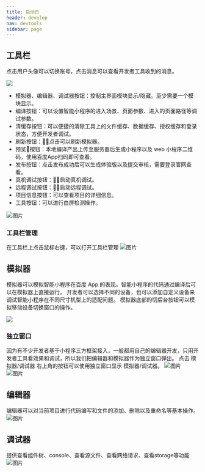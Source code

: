 ```yaml
---
title: 启动页
header: develop
nav: devtools
sidebar: page   
---
```




  



## 工具栏

点击用户头像可以切换账号，点击消息可以查看开发者工具收到的消息。

<div class="m-doc-custom-examples">
    <div class="m-doc-custom-examples-correct">
        <img src="../../../img/tool/notice.png">
    </div>
    <div class="m-doc-custom-examples-correct">
        <img src=" ">
    </div>     
</div>


* 模拟器、编辑器、调试器按钮：控制主界面模块显示/隐藏。至少需要一个模块显示。
* 编译按钮：可以设置智能小程序的进入场景、页面参数、进入的页面路径等调试参数。
* 清缓存按钮：可以便捷的清除工具上的文件缓存、数据缓存、授权缓存和登录状态，方便开发者调试。
* 刷新按钮：点击可以刷新模拟器。
* 预览按钮：本地编译产出上传至服务器后生成小程序以及 web 小程序二维码，使用百度App扫码即可查看。
* 发布按钮：点击发布成功后可以生成体验版以及提交审核，需要登录官网查看。
* 真机调试按钮：启动真机调试。
* 远程调试按钮：启动远程调试。
* 项目信息按钮：可以查看项目的详细信息。
* 工具按钮：可以进行白屏检测操作。


![图片](../../../img/tool/main.png)

### 工具栏管理
在工具栏上点击鼠标右键，可以打开工具栏管理
![图片](../../../img/tool/tool-m.png)



## 模拟器

模拟器可以模拟智能小程序在百度 App 的表现。智能小程序的代码通过编译后可以在模拟器上直接运行。
开发者可以选择不同的设备，也可以添加自定义设备来调试智能小程序在不同尺寸机型上的适配问题。
模拟器底部的切后台按钮可以模拟移动设备切换窗口的操作。

<div class="m-doc-custom-examples">
    <div class="m-doc-custom-examples-correct">
        <img src="../../../img/tool/moniqi.png">
    </div>
    <div class="m-doc-custom-examples-correct">
        <img src=" ">
    </div>     
</div>



### 独立窗口
因为有不少开发者基于小程序三方框架接入，一般都用自己的编辑器开发，只用开发者工具看效果和调试，所以我们把编辑器和模拟器作为独立窗口弹出。
点击 模拟器/调试器 右上角的按钮可以使用独立窗口显示 模拟器/调试器。
![图片](../../../img/tool/window.png)
![图片](../../../img/tool/window-all.png)



## 编辑器
编辑器可以对当前项目进行代码编写和文件的添加、删除以及重命名等基本操作。
![图片](../../../img/tool/editor.png)


## 调试器
提供查看组件树、console、查看源文件、查看网络请求、查看storage等功能
![图片](../../../img/tool/debugger.png)